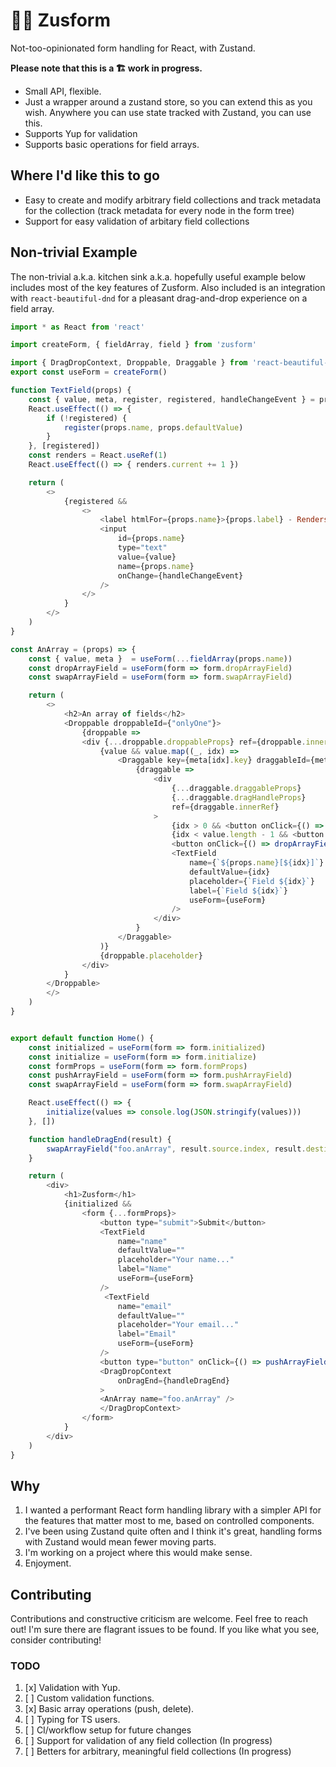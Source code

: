 
# 🐻‍❄️ Zusform
Not-too-opinionated form handling for React, with Zustand.

**Please note that this is a 🏗️  work in progress.**

- Small API, flexible.
- Just a wrapper around a zustand store, so you can extend this as you wish. Anywhere you can use state tracked with Zustand, you can use this.
- Supports Yup for validation
- Supports basic operations for field arrays.

## Where I'd like this to go
- Easy to create and modify arbitrary field collections and track metadata for the collection (track metadata for every node in the form tree)
- Support for easy validation of arbitary field collections

## Non-trivial Example
The non-trivial a.k.a. kitchen sink a.k.a. hopefully useful example below includes most of the key features of Zusform. Also included is an integration with `react-beautiful-dnd` for a pleasant drag-and-drop experience on a field array.

```js
import * as React from 'react'

import createForm, { fieldArray, field } from 'zusform'

import { DragDropContext, Droppable, Draggable } from 'react-beautiful-dnd';
export const useForm = createForm()

function TextField(props) {
    const { value, meta, register, registered, handleChangeEvent } = props.useForm(...field(props.name, props.defaultValue))
    React.useEffect(() => {
        if (!registered) {
            register(props.name, props.defaultValue)
        }
    }, [registered])
    const renders = React.useRef(1)
    React.useEffect(() => { renders.current += 1 })

    return (
        <>
            {registered &&
                <>
                    <label htmlFor={props.name}>{props.label} - Renders: {renders.current} </label>
                    <input
                        id={props.name}
                        type="text"
                        value={value}
                        name={props.name}
                        onChange={handleChangeEvent}
                    />
                </>
            }
        </>
    )
}

const AnArray = (props) => {
    const { value, meta }  = useForm(...fieldArray(props.name))
    const dropArrayField = useForm(form => form.dropArrayField)
    const swapArrayField = useForm(form => form.swapArrayField)

    return (
        <>
            <h2>An array of fields</h2>
            <Droppable droppableId={"onlyOne"}>
                {droppable =>
                <div {...droppable.droppableProps} ref={droppable.innerRef}>
                    {value && value.map((_, idx) =>
                        <Draggable key={meta[idx].key} draggableId={meta[idx].key} index={idx}>
                            {draggable =>
                                <div
                                    {...draggable.draggableProps}
                                    {...draggable.dragHandleProps}
                                    ref={draggable.innerRef}
                                >
                                    {idx > 0 && <button onClick={() => swapArrayField(props.name, idx, idx-1)}>Move Up</button>}
                                    {idx < value.length - 1 && <button onClick={() => swapArrayField(props.name, idx, idx+1)}>Move Down</button>}
                                    <button onClick={() => dropArrayField(props.name, idx)}>Delete this field</button>
                                    <TextField
                                        name={`${props.name}[${idx}]`}
                                        defaultValue={idx}
                                        placeholder={`Field ${idx}`}
                                        label={`Field ${idx}`}
                                        useForm={useForm}
                                    />
                                </div>
                            }
                        </Draggable>
                    )}
                    {droppable.placeholder}
                </div>
            }
        </Droppable>
        </>
    )
}


export default function Home() {
    const initialized = useForm(form => form.initialized)
    const initialize = useForm(form => form.initialize)
    const formProps = useForm(form => form.formProps)
    const pushArrayField = useForm(form => form.pushArrayField)
    const swapArrayField = useForm(form => form.swapArrayField)

    React.useEffect(() => {
        initialize(values => console.log(JSON.stringify(values)))
    }, [])

    function handleDragEnd(result) {
        swapArrayField("foo.anArray", result.source.index, result.destination.index)
    }

    return (
        <div>
            <h1>Zusform</h1>
            {initialized &&
                <form {...formProps}>
                    <button type="submit">Submit</button>
                    <TextField
                        name="name"
                        defaultValue=""
                        placeholder="Your name..."
                        label="Name"
                        useForm={useForm}
                    />
                     <TextField
                        name="email"
                        defaultValue=""
                        placeholder="Your email..."
                        label="Email"
                        useForm={useForm}
                    />
                    <button type="button" onClick={() => pushArrayField("foo.anArray")}>Add item.</button>
                    <DragDropContext
                        onDragEnd={handleDragEnd}
                    >
                    <AnArray name="foo.anArray" />
                    </DragDropContext>
                </form>
            }
        </div>
    )
}
```
## Why

1. I wanted a performant React form handling library with a simpler API for the features that matter most to me, based on controlled components.
2. I've been using Zustand quite often and I think it's great, handling forms with Zustand would mean fewer moving parts.
3. I'm working on a project where this would make sense.
4. Enjoyment.

## Contributing
Contributions and constructive criticism are welcome. Feel free to reach out!
I'm sure there are flagrant issues to be found. If you like what you see, consider contributing!

### TODO
1. [x] Validation with Yup.
2. [ ] Custom validation functions.
3. [x] Basic array operations (push, delete).
4. [ ] Typing for TS users.
5. [ ] CI/workflow setup for future changes
6. [ ] Support for validation of any field collection (In progress)
7. [ ] Betters for arbitrary, meaningful field collections (In progress)

